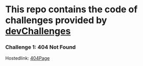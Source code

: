 # This repo contains the code of challenges provided by [devChallenges](https://devchallenges.io/)



### Challenge 1: 404 Not Found 

   Hostedlink: [404Page](https://priceless-swartz-075ad0.netlify.app/) 



